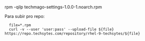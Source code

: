 rpm -qilp techmago-settings-1.0.0-1.noarch.rpm


Para subir pro repo:
```
  file=*.rpm
  curl -v --user 'user:pass' --upload-file ${file} https://repo.techsytes.com/repository/rhel-9-techsytes/${file}
```
